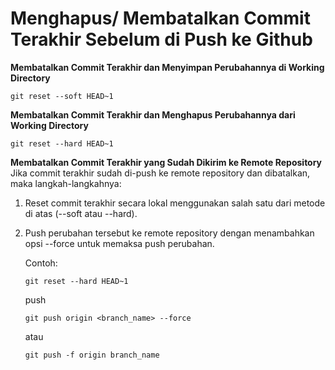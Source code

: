 # Menghapus/ Membatalkan Commit Terakhir Sebelum di Push ke Github

**Membatalkan Commit Terakhir dan Menyimpan Perubahannya di Working Directory**
   
    git reset --soft HEAD~1
    

**Membatalkan Commit Terakhir dan Menghapus Perubahannya dari Working Directory**

    git reset --hard HEAD~1


**Membatalkan Commit Terakhir yang Sudah Dikirim ke Remote Repository**
Jika commit terakhir sudah di-push ke remote repository dan dibatalkan, maka langkah-langkahnya:

1. Reset commit terakhir secara lokal menggunakan salah satu dari metode di atas (--soft atau --hard).
2. Push perubahan tersebut ke remote repository dengan menambahkan opsi --force untuk memaksa push perubahan.

    Contoh:

       git reset --hard HEAD~1

   push

       git push origin <branch_name> --force

    atau

       git push -f origin branch_name
